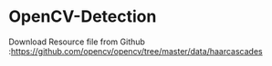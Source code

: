 # OpenCV-Detection
Download Resource file from Github :https://github.com/opencv/opencv/tree/master/data/haarcascades
